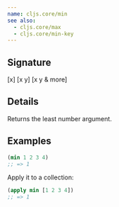 ```yaml
---
name: cljs.core/min
see also:
  - cljs.core/max
  - cljs.core/min-key
---
```


## Signature
[x]
[x y]
[x y & more]


## Details

Returns the least number argument.


## Examples

```clj
(min 1 2 3 4)
;; => 1
```

Apply it to a collection:

```clj
(apply min [1 2 3 4])
;; => 1
```
